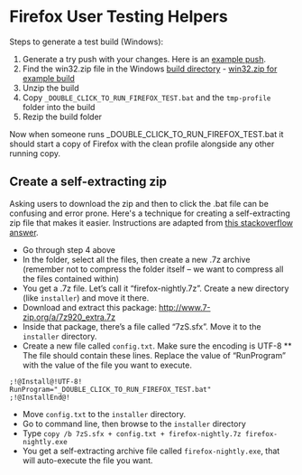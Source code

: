 
# Firefox User Testing Helpers

Steps to generate a test build (Windows):

1. Generate a try push with your changes.  Here is an [example push](https://treeherder.mozilla.org/#/jobs?repo=mozilla-central&revision=d7a9e44717b7).
2. Find the win32.zip file in the Windows [build directory](http://ftp.mozilla.org/pub/mozilla.org/firefox/tinderbox-builds/mozilla-central-win32/1437484964/) - [win32.zip for example build](http://ftp.mozilla.org/pub/mozilla.org/firefox/tinderbox-builds/mozilla-central-win32/1437484964/firefox-42.0a1.en-US.win32.zip)
3. Unzip the build
4. Copy `_DOUBLE_CLICK_TO_RUN_FIREFOX_TEST.bat` and the `tmp-profile` folder into the build
5. Rezip the build folder

Now when someone runs _DOUBLE_CLICK_TO_RUN_FIREFOX_TEST.bat it should start a copy of Firefox with the clean profile alongside any other running copy.

## Create a self-extracting zip

Asking users to download the zip and then to click the .bat file can be confusing and error prone.  Here's a technique for creating a self-extracting zip file that makes it easier.  Instructions are adapted from [this stackoverflow answer](http://stackoverflow.com/questions/27904532/how-do-i-make-a-self-extract-and-running-installer/30896241#30896241).

* Go through step 4 above
* In the folder, select all the files, then create a new .7z archive (remember not to compress the folder itself – we want to compress all the files contained within)
* You get a .7z file. Let’s call it “firefox-nightly.7z”. Create a new directory (like `installer`) and move it there.
* Download and extract this package: http://www.7-zip.org/a/7z920_extra.7z
* Inside that package, there’s a file called “7zS.sfx”. Move it to the `installer` directory.
* Create a new file called `config.txt`. Make sure the encoding is UTF-8
** The file should contain these lines. Replace the value of “RunProgram” with the value of the file you want to execute.
```
;!@Install@!UTF-8!
RunProgram="_DOUBLE_CLICK_TO_RUN_FIREFOX_TEST.bat"
;!@InstallEnd@!
```
* Move `config.txt` to the `installer` directory.
* Go to command line, then browse to the `installer` directory
* Type `copy /b 7zS.sfx + config.txt + firefox-nightly.7z firefox-nightly.exe`
* You get a self-extracting archive file called `firefox-nightly.exe`, that will auto-execute the file you want.
